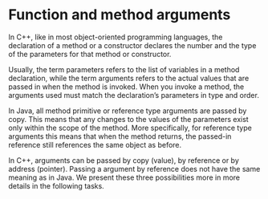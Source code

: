 # Function and method arguments

In C++, like in most object-oriented programming languages, the declaration of 
a method or a constructor declares the number and the type of the parameters 
for that method or constructor. 

Usually, the term parameters refers to the list of variables in a method 
declaration, while the term arguments refers to the actual values that are 
passed in when the method is invoked. When you invoke a method, the 
arguments used must match the declaration’s parameters in type and order.

In Java, all method primitive or reference type arguments are passed by copy. 
This means that any changes to the values of the parameters exist only within 
the scope of the method. More specifically, for reference type arguments this 
means that when the method returns, the passed-in reference still references 
the same object as before.

In C++, arguments can be passed by copy (value), by reference or by address 
(pointer). Passing a argument by reference does not have the same meaning as in 
Java. We present these three possibilities more in more details in the 
following tasks.